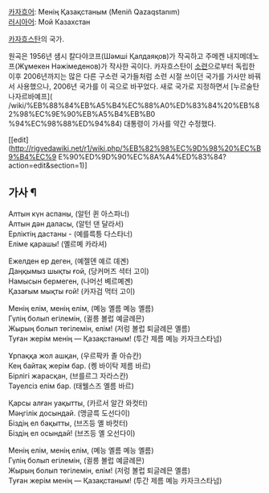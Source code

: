 [카자흐어](%EC%B9%B4%EC%9E%90%ED%9D%90%EC%96%B4.md): Менің Қазақстаным (Meniñ
Qazaqstanım)  
[러시아어](%EB%9F%AC%EC%8B%9C%EC%95%84%EC%96%B4.md): Мой Казахстан

[카자흐스탄](%EC%B9%B4%EC%9E%90%ED%9D%90%EC%8A%A4%ED%83%84.md)의 국가.

원곡은 1956년 섐시 칼다야코프(Шәмші Қалдаяқов)가 작곡하고 주메켄 내지메데노프(Жұмекен Нәжімеденов)가 작사한
곡이다. 카자흐스탄이 [소련](%EC%86%8C%EB%A0%A8.md)으로부터 독립한 이후 2006년까지는 많은 다른 구소련 국가들처럼
소련 시절 쓰이던 국가를 가사만 바꿔서 사용했으나, 2006년 국가를 이 곡으로 바꾸었다. 새로 국가로 지정하면서 [누르술탄 나자르바예프](
/wiki/%EB%88%84%EB%A5%B4%EC%88%A0%ED%83%84%20%EB%82%98%EC%9E%90%EB%A5%B4%EB%B0
%94%EC%98%88%ED%94%84) 대통령이 가사를 약간 수정했다.

[[edit](http://rigvedawiki.net/r1/wiki.php/%EB%82%98%EC%9D%98%20%EC%B9%B4%EC%9
E%90%ED%9D%90%EC%8A%A4%ED%83%84?action=edit&section=1)]

## 가사 ¶

  

  

Алтын күн аспаны, (알턴 퀸 아스파너)  
Алтын дән даласы, (알턴 댄 달라서)  
Ерліктің дастаны - (예를륵틍 다스타너)  
Еліме қарашы! (옐르몌 카라셔)

  

Ежелден ер деген, (예젤뎬 예르 뎨곈)  
Даңқымыз шықты ғой, (당커머즈 셕터 고이)  
Намысын бермеген, (나머선 볘르몌곈)  
Қазағым мықты ғой! (카자검 먹터 고이)

  

Менің елім, менің елім, (몌능 옐름 몌능 옐름)  
Гүлің болып егілемін, (귈릉 볼럽 예글례믄)  
Жырың болып төгілемін, елім! (저렁 볼럽 퇴글례믄 옐름)  
Туған жерім менің — Қазақстаным! (투간 제름 몌능 카자크스타넘)

  

Ұрпаққа жол ашқан, (우르팍카 졸 아슈칸)  
Кең байтақ жерім бар. (콍 바이탁 제름 바르)  
Бірлігі жарасқан, (브를르그 자라스칸)  
Тәуелсіз елім бар. (태웰스즈 옐름 바르)

  

Қарсы алған уақытты, (카르서 알간 와컷터)  
Мәңгілік досындай. (맹글륵 도선다이)  
Біздің ел бақытты, (브즈등 옐 바컷터)  
Біздің ел осындай! (브즈등 옐 오선다이)

  

Менің елім, менің елім, (몌능 옐름 몌능 옐름)  
Гүлің болып егілемін, (귈릉 볼럽 예글례믄)  
Жырың болып төгілемін, елім! (저렁 볼럽 퇴글례믄 옐름)  
Туған жерім менің — Қазақстаным! (투간 제름 몌능 카자크스타넘)

